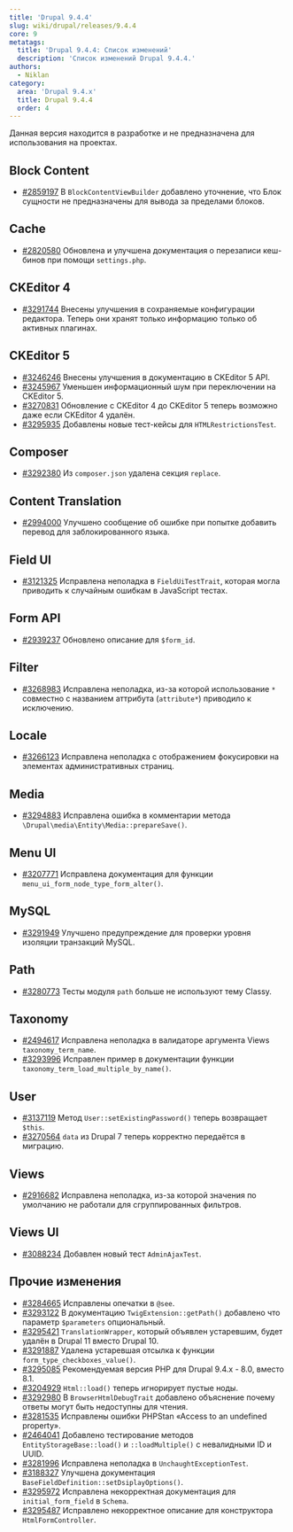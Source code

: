 ```yaml
---
title: 'Drupal 9.4.4'
slug: wiki/drupal/releases/9.4.4
core: 9
metatags:
  title: 'Drupal 9.4.4: Список изменений'
  description: 'Список изменений Drupal 9.4.4.'
authors:
  - Niklan
category:
  area: 'Drupal 9.4.x'
  title: Drupal 9.4.4
  order: 4
---
```


<Aside type="warning">

Данная версия находится в разработке и не предназначена для использования на 
проектах.

</Aside>

## Block Content

- [#2859197](https://www.drupal.org/node/2859197) В 
  `BlockContentViewBuilder` добавлено уточнение, что Блок сущности не 
  предназначены для вывода за пределами блоков.

## Cache

- [#2820580](https://www.drupal.org/node/2820580) Обновлена и улучшена
  документация о перезаписи кеш-бинов при помощи `settings.php`.

## CKEditor 4

- [#3291744](https://www.drupal.org/node/3291744) Внесены улучшения в
  сохраняемые конфигурации редактора. Теперь они хранят только информацию
  только об активных плагинах.

## CKEditor 5

- [#3246246](https://www.drupal.org/node/3246246) Внесены улучшения в 
  документацию в CKEditor 5 API.
- [#3245967](https://www.drupal.org/node/3245967) Уменьшен информационный 
  шум при переключении на CKEditor 5.
- [#3270831](https://www.drupal.org/node/3270831) Обновление с CKEditor 4 до
  CKEditor 5 теперь возможно даже если CKEditor 4 удалён.
- [#3295935](https://www.drupal.org/node/3295935) Добавлены новые тест-кейсы для `HTMLRestrictionsTest`.

## Composer

- [#3292380](https://www.drupal.org/node/3292380) Из `composer.json` 
  удалена секция `replace`.

## Content Translation

- [#2994000](https://www.drupal.org/node/2994000) Улучшено сообщение об 
  ошибке при попытке добавить перевод для заблокированного языка.

## Field UI

- [#3121325](https://www.drupal.org/node/3121325) Исправлена неполадка в 
  `FieldUiTestTrait`, которая могла приводить к случайным ошибкам в 
  JavaScript тестах.

## Form API

- [#2939237](https://www.drupal.org/node/2939237) Обновлено описание для `$form_id`.

## Filter

- [#3268983](https://www.drupal.org/node/3268983) Исправлена 
  неполадка, из-за которой использование `*` совместно с названием аттрибута 
  (`attribute*`) приводило к исключению.

## Locale

- [#3266123](https://www.drupal.org/node/3266123) Исправлена неполадка с 
  отображением фокусировки на элементах административных страниц.

## Media

- [#3294883](https://www.drupal.org/node/3294883) Исправлена ошибка в 
  комментарии метода `\Drupal\media\Entity\Media::prepareSave()`.

## Menu UI

- [#3207771](https://www.drupal.org/node/3207771) Исправлена документация 
  для функции `menu_ui_form_node_type_form_alter()`.

## MySQL

- [#3291949](https://www.drupal.org/node/3291949) Улучшено предупреждение 
  для проверки уровня изоляции транзакций MySQL.

## Path

- [#3280773](https://www.drupal.org/node/3280773) Тесты модуля `path` больше не используют тему Classy.

## Taxonomy

- [#2494617](https://www.drupal.org/node/2494617) Исправлена неполадка в 
  валидаторе аргумента Views `taxonomy_term_name`. 
- [#3293996](https://www.drupal.org/node/3293996) Исправлен пример в 
  документации функции `taxonomy_term_load_multiple_by_name()`.

## User

- [#3137119](https://www.drupal.org/node/3137119) Метод 
  `User::setExistingPassword()` теперь возвращает `$this`.
- [#3270564](https://www.drupal.org/node/3270564) `data` из Drupal 7 теперь 
  корректно передаётся в миграцию.

## Views

- [#2916682](https://www.drupal.org/node/2916682) Исправлена неполадка, 
  из-за которой значения по умолчанию не работали для сгруппированных фильтров.

## Views UI

- [#3088234](https://www.drupal.org/node/3088234) Добавлен новый тест 
  `AdminAjaxTest`.

## Прочие изменения

- [#3284665](https://www.drupal.org/node/3284665) Исправлены опечатки в `@see`.
- [#3293122](https://www.drupal.org/node/3293122) В документацию 
  `TwigExtension::getPath()` добавлено что параметр `$parameters` опциональный.
- [#3295421](https://www.drupal.org/node/3295421) `TranslationWrapper`, 
  который объявлен устаревшим, будет удалён в Drupal 11 вместо Drupal 10.
- [#3291887](https://www.drupal.org/node/3291887) Удалена устаревшая отсылка 
  к функции `form_type_checkboxes_value()`.
- [#3295085](https://www.drupal.org/node/3295085) Рекомендуемая версия PHP 
  для Drupal 9.4.x - 8.0, вместо 8.1.
- [#3204929](https://www.drupal.org/node/3204929) `Html::load()` теперь 
  игнорирует пустые ноды.
- [#3292980](https://www.drupal.org/node/3292980) В `BrowserHtmlDebugTrait`
  добавлено объяснение почему ответы могут быть недоступны для чтения.
- [#3281535](https://www.drupal.org/node/3281535) Исправлены ошибки PHPStan «Access to an undefined property».
- [#2464041](https://www.drupal.org/node/2464041) Добавлено тестирование методов `EntityStorageBase::load()` и `::loadMultiple()` с невалидными ID и UUID.
- [#3281996](https://www.drupal.org/node/3281996) Исправлена неполадка в `UnchaughtExceptionTest`.
- [#3188327](https://www.drupal.org/node/3188327) Улучшена документация `BaseFieldDefinition::setDsiplayOptions()`.
- [#3295972](https://www.drupal.org/node/3295972) Исправлена некорректная документация для `initial_form_field` в `Schema`.
- [#3295487](https://www.drupal.org/node/3295487) Исправлено некорректное описание для конструктора `HtmlFormController`.